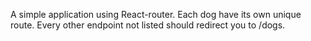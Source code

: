 A simple application using React-router.
Each dog have its own unique route.
Every other endpoint not listed should redirect you to /dogs.
